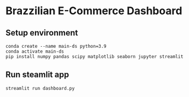 # Brazzilian E-Commerce Dashboard

## Setup environment
```
conda create --name main-ds python=3.9
conda activate main-ds
pip install numpy pandas scipy matplotlib seaborn jupyter streamlit 
```

## Run steamlit app
```
streamlit run dashboard.py
```

